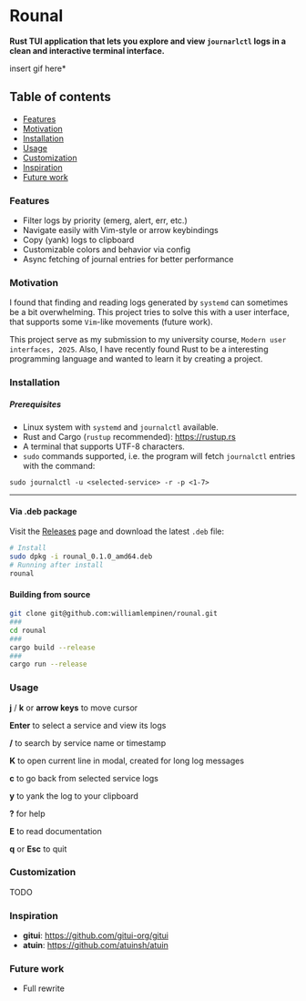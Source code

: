 # Rounal

**Rust TUI application that lets you explore and view `journarlctl` logs in a clean and interactive terminal interface.**

insert gif here*

## Table of contents
- [Features](#features)
- [Motivation](#motivation)
- [Installation](#installation)
- [Usage](#usage)
- [Customization](#customization)
- [Inspiration](#inspiration)
- [Future work](#future-work)


### Features

- Filter logs by priority (emerg, alert, err, etc.)
- Navigate easily with Vim-style or arrow keybindings
- Copy (yank) logs to clipboard
- Customizable colors and behavior via config
- Async fetching of journal entries for better performance

### Motivation

I found that finding and reading logs generated by `systemd` can sometimes be a bit overwhelming. This project tries to solve this with a user interface, that supports some `Vim`-like movements (future work).

This project serve as my submission to my university course, `Modern user interfaces, 2025`. Also, I have recently found Rust to be a interesting programming language and wanted to learn it by creating a project. 

### Installation

##### Prerequisites

- Linux system with `systemd` and `journalctl` available.
- Rust and Cargo (`rustup` recommended): https://rustup.rs
- A terminal that supports UTF-8 characters.
- `sudo` commands supported, i.e. the program will fetch `journalctl` entries with the command:

`sudo journalctl -u <selected-service> -r -p <1-7>`

---

#### Via .deb package
Visit the [Releases](https://github.com/williamlempinen/rounal/releases) page and download the latest `.deb` file:

```sh
# Install
sudo dpkg -i rounal_0.1.0_amd64.deb
# Running after install
rounal
```

#### Building from source
```sh
git clone git@github.com:williamlempinen/rounal.git
###
cd rounal
###
cargo build --release
###
cargo run --release
```

### Usage
**j** / **k** or **arrow keys** to move cursor

**Enter** to select a service and view its logs

**/** to search by service name or timestamp

**K** to open current line in modal, created for long log messages

**c** to go back from selected service logs

**y** to yank the log to your clipboard

**?** for help

**E** to read documentation

**q** or **Esc** to quit


### Customization

TODO


### Inspiration

- **gitui**: https://github.com/gitui-org/gitui
- **atuin**: https://github.com/atuinsh/atuin

### Future work
- Full rewrite
